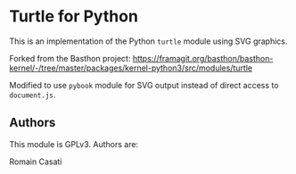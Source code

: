 # Turtle for Python

This is an implementation of the Python `turtle` module using SVG graphics.

Forked from the Basthon project:
https://framagit.org/basthon/basthon-kernel/-/tree/master/packages/kernel-python3/src/modules/turtle

Modified to use `pybook` module for SVG output instead of direct access to `document.js`.

## Authors

This module is GPLv3. Authors are:

Romain Casati
